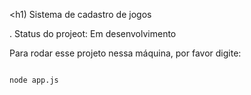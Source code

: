 <h1) Sistema de cadastro de jogos </h1>

. Status do projeot: Em desenvolvimento

Para rodar esse projeto nessa máquina, por favor digite:

```

node app.js
````

